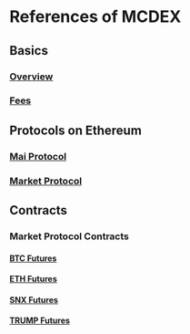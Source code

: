 # References of MCDEX

## Basics

### [Overview](en/overview.md)


### [Fees](en/fees.md)

## Protocols on Ethereum

### [Mai Protocol](https://github.com/mcdexio/documents/blob/master/en/mai.md)

### [Market Protocol](en/market-protocol.md)

## Contracts 

### Market Protocol Contracts

#### [BTC Futures](en/btc-mp.md)

#### [ETH Futures](en/eth-mp.md)

#### [SNX Futures](en/snx-mp.md)

#### [TRUMP Futures](en/snx-mp.md)
